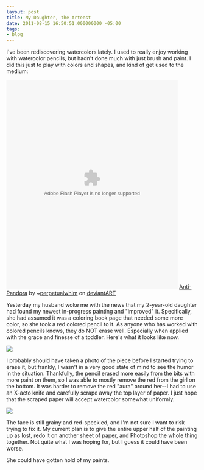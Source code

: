 ```yaml
---
layout: post
title: My Daughter, the Arteest
date: 2011-08-15 16:50:51.000000000 -05:00
tags:
- blog
---
```

I've been rediscovering watercolors lately. I used to really enjoy working with watercolor pencils, but hadn't done much with just brush and paint. I did this just to play with colors and shapes, and kind of get used to the medium:

<object width="450" height="549" classid="clsid:d27cdb6e-ae6d-11cf-96b8-444553540000" codebase="http://download.macromedia.com/pub/shockwave/cabs/flash/swflash.cab#version=6,0,40,0"><param name="flashvars" value="id=253062549&width=1337" /><param name="allowScriptAccess" value="always" /><param name="src" value="http://backend.deviantart.com/embed/view.swf" /><param name="allowscriptaccess" value="always" /><embed width="450" height="549" type="application/x-shockwave-flash" src="http://backend.deviantart.com/embed/view.swf" flashvars="id=253062549&width=1337" allowScriptAccess="always" allowscriptaccess="always" /></object>
<a href="http://www.deviantart.com/deviation/253062549/">Anti-Pandora</a> by ~<a class="u" href="http://perpetualwhim.deviantart.com/">perpetualwhim</a> on <a href="http://www.deviantart.com">deviantART</a>

Yesterday my husband woke me with the news that my 2-year-old daughter had found my newest in-progress painting and "improved" it. Specifically, she had assumed it was a coloring book page that needed some more color, so she took a red colored pencil to it. As anyone who has worked with colored pencils knows, they do NOT erase well. Especially when applied with the grace and finesse of a toddler. Here's what it looks like now.

<img src="http://lh3.ggpht.com/-FwoYnpglHyA/TkmgAugXtNI/AAAAAAAAAJM/nl8gPeO0dG4/h500/autumndance-scribbled-web.jpg" />

I probably should have taken a photo of the piece before I started trying to erase it, but frankly, I wasn't in a very good state of mind to see the humor in the situation. Thankfully, the pencil erased more easily from the bits with more paint on them, so I was able to mostly remove the red from the girl on the bottom. It was harder to remove the red "aura" around her--I had to use an X-acto knife and carefully scrape away the top layer of paper. I just hope that the scraped paper will accept watercolor somewhat uniformly.

<img src="http://lh3.ggpht.com/-Md7VXCVwBxg/TkmgLXsMxyI/AAAAAAAAAJU/EBno3UX2484/s400/autumndance-scribbled-detail.jpg" />

The face is still grainy and red-speckled, and I'm not sure I want to risk trying to fix it. My current plan is to give the entire upper half of the painting up as lost, redo it on another sheet of paper, and Photoshop the whole thing together. Not quite what I was hoping for, but I guess it could have been worse.

She could have gotten hold of my paints.